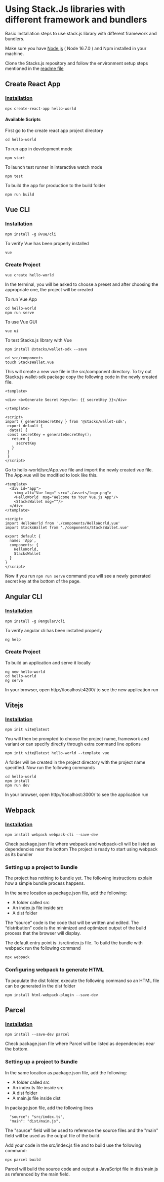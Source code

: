 # Using Stack.Js libraries with different framework and bundlers

Basic Installation steps to use stack.js library with different framework and bundlers.

Make sure you have [Node.js](https://nodejs.org/en/) ( Node 16.7.0 ) and Npm installed in your machine.

Clone the Stacks.js repository and follow the environment setup steps mentioned in the [readme file](https://github.com/blockstack/stacks.js/blob/master/README.md)

## Create React App
### [Installation](https://create-react-app.dev/docs/getting-started/)
```
npx create-react-app hello-world
```

#### Available Scripts
First go to the create react app project directory
```
cd hello-world
```
To run app in development mode
```
npm start 
```
To launch test runner in interactive watch mode 
```
npm test
```
To build the app for production to the build folder
```
npm run build
```

## Vue CLI
### [Installation](https://cli.vuejs.org/guide/installation.html)

```
npm install -g @vue/cli
```
To verify Vue has been properly installed
```
vue 
```
### Create Project 
```
vue create hello-world
```
In the terminal, you will be asked to choose a preset and after choosing the appropriate one, the project will be created

To run Vue App
```
cd hello-world
npm run serve
```
To use Vue GUI
```
vue ui
```
To test Stacks.js library with Vue
```
npm install @stacks/wallet-sdk --save
```
 ```
 cd src/components
 touch StacksWallet.vue
 ```
 This will create a new vue file in the src/component directory. To try out Stacks.js wallet-sdk package copy the following code in the newly created file.
 ```
 <template>

<div> <b>Generate Secret Key</b>: {{ secretKey }}</div>

</template>

<script>
 import { generateSecretKey } from '@stacks/wallet-sdk';
  export default {
   data() {
  const secretKey = generateSecretKey();
    return {
      secretKey
    }
  }
  }
</script>
```
Go to hello-world/src/App.vue file and import the newly created vue file. The App.vue will be modified to look like this.
```
<template>
  <div id="app">
    <img alt="Vue logo" src="./assets/logo.png">
    <HelloWorld  msg="Welcome to Your Vue.js App"/>
    <StacksWallet msg=""/>
  </div>
</template>

<script>
import HelloWorld from './components/HelloWorld.vue'
import StacksWallet from './components/StacksWallet.vue'

export default {
  name: 'App',
  components: {
    HelloWorld,
    StacksWallet
  }
}
</script>
```
Now if you run ```npm run serve``` command you will see a newly generated secret key at the bottom of the page.

## Angular CLI
### [Installation](https://angular.io/cli)
```
npm install -g @angular/cli
```
To verify angular cli has been installed properly
```
ng help
```
### Create Project 
To build an application and serve it locally
```
ng new hello-world
cd hello-world
ng serve
```
In your browser, open http://localhost:4200/ to see the new application run


## Vitejs
### [Installation](https://vitejs.dev/guide/#scaffolding-your-first-vite-project)
```
npm init vite@latest
```
You will then be prompted to choose the project name, framework and variant or can specify directly through extra command line options
```
npm init vite@latest hello-world --template vue
```
A folder will be created in the project directory with the project name specified. Now run the following commands 
```
cd hello-world
npm install 
npm run dev 
```
In your browser, open http://localhost:3000/ to see the application run

## Webpack
### [Installation](https://webpack.js.org/guides/getting-started/)
```
npm install webpack webpack-cli --save-dev
```
Check package.json file where webpack and webpack-cli will be listed as dependencies near the bottom
The project is ready to start using webpack as its bundler

### Setting up a project to Bundle 
The project has nothing to bundle yet. The following instructions explain how a simple bundle process happens.

In the same location as package.json file, add the following:

* A folder called src
* An index.js file inside src
* A dist folder

The “source” code is the code that will be written and edited. The “distribution” code is the minimized and optimized output of the build process that the browser will display.

The default entry point is ./src/index.js file. To build the bundle with webpack run the following command
```
npx webpack
```
### Configuring webpack to generate HTML
To populate the dist folder, execute the following command so an HTML file can be generated in the dist folder
```
npm install html-webpack-plugin --save-dev
```

## Parcel
### [Installation](https://parceljs.org/getting-started/webapp/)
```
npm install --save-dev parcel
```
Check package.json file where Parcel will be listed as dependencies near the bottom.

### Setting up a project to Bundle 
In the same location as package.json file, add the following:

* A folder called src
* An index.ts file inside src
* A dist folder
* A main.js file inside dist

In package.json file, add the following lines 
```
  "source": "src/index.ts",
  "main": "dist/main.js",
```
The "source" field will be used to reference the source files and the "main" field will be used as the output file of the build.

Add your code in the src/index.js file and to build use the following command:
```
npx parcel build
```
Parcel will build the source code and output a JavaScript file in dist/main.js as referenced by the main field.
